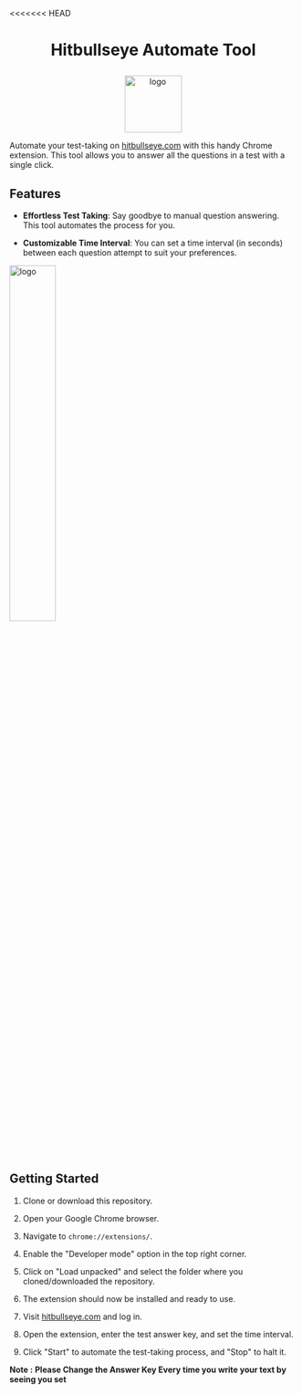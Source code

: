 <<<<<<< HEAD
# <p align="center">Hitbullseye Automate Tool</p>

<p align="center">

  <img src="https://github.com/sauravhathi/Hitbullseye-Automate-Tool/assets/61316762/62a59bfc-7e7d-4858-a69c-e3b4b5247b8f" alt="logo" style="width: 100px">

</p>

Automate your test-taking on [hitbullseye.com](https://www.hitbullseye.com/) with this handy Chrome extension. This tool allows you to answer all the questions in a test with a single click. 

## Features

- **Effortless Test Taking**: Say goodbye to manual question answering. This tool automates the process for you.

- **Customizable Time Interval**: You can set a time interval (in seconds) between each question attempt to suit your preferences.

 <img src="https://github.com/sauravhathi/Hitbullseye-Automate-Tool/assets/61316762/64911ced-64d3-4e49-a9fa-b2e653021dbd" alt="logo" style="width: 40%">

## Getting Started

1. Clone or download this repository.

3. Open your Google Chrome browser.

4. Navigate to `chrome://extensions/`.

5. Enable the "Developer mode" option in the top right corner.

6. Click on "Load unpacked" and select the folder where you cloned/downloaded the repository.

7. The extension should now be installed and ready to use.

8. Visit [hitbullseye.com](https://www.hitbullseye.com/) and log in.

9. Open the extension, enter the test answer key, and set the time interval.

10. Click "Start" to automate the test-taking process, and "Stop" to halt it.

**Note :** **Please Change the Answer Key Every time you write your text by seeing you set**
